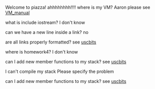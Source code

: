 Welcome to piazza!
ahhhhhhhh!!!! where is my VM?
Aaron please see [VM_manual](VM_manual.md)

what is include iostream?
I don't know

can we have a new line inside a link?
no

are all links properly formatted?
see [uscbits](uscbits.md)

where is homework4?
I don't know

can I add new member functions to my stack?
see [uscbits](uscbits.md)

I can't compile my stack
Please specify the problem

can I add new member functions to my stack?
see [uscbits](uscbits.md)